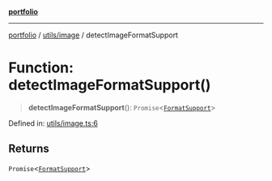 [**portfolio**](../../../README.md)

***

[portfolio](../../../modules.md) / [utils/image](../README.md) / detectImageFormatSupport

# Function: detectImageFormatSupport()

> **detectImageFormatSupport**(): `Promise`\<[`FormatSupport`](../interfaces/FormatSupport.md)\>

Defined in: [utils/image.ts:6](https://github.com/tnorlund/Portfolio/blob/4045a4b00e7c97bc89855da6cc7c41d42368f046/portfolio/utils/image.ts#L6)

## Returns

`Promise`\<[`FormatSupport`](../interfaces/FormatSupport.md)\>
